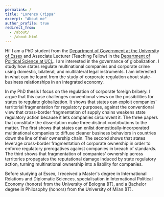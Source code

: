 ```yaml
---
permalink: /
title: "Lorenzo Crippa"
excerpt: "About me"
author_profile: true
redirect_from: 
  - /about/
  - /about.html
---
```


Hi! I am a PhD student from the [Department of Government at the University of Essex](https://www.essex.ac.uk/people/cripp64301/lorenzo-crippa) and Associate Lecturer (Teaching Fellow) in the [Department of Political Science at UCL](https://www.ucl.ac.uk/political-science/people/academic-teaching-and-research-staff/lorenzo-crippa). I am interested in the governance of globalization. I study how states regulate multinational companies and corporate crime using domestic, bilateral, and multilateral legal instruments. I am interested in what can be learnt from the study of corporate regulation about state-business relationships in an integrated economy.

In my PhD thesis I focus on the regulation of corporate foreign bribery. I argue that this case challenges conventional views on the possibilities for states to regulate globalization. It shows that states can exploit companies' territorial fragmentation for regulatory purposes, against the conventional view that cross-border fragmentation of supply chains weakens state regulatory action because it lets companies circumvent it. The three papers that constitute the dissertation make three distinct contributions to the matter. The first shows that states can enlist domestically-incorporated multinational companies to diffuse cleaner business behaviors in countries down the line of their ownership chain. The second shows that states leverage cross-border fragmentation of corporate ownership in order to enforce regulatory prerogatives against companies in breach of standards. The third shows that fragmentation of companies' ownership across territories propagates the reputational damage induced by state regulatory action, turning multinational ownership into a liability for companies.

Before studying at Essex, I received a Master's degree in International Relations and Diplomatic Sciences, specialisation in International Political Economy (honors) from the University of Bologna (IT), and a Bachelor degree in Philosophy (honors) from the University of Milan (IT).

